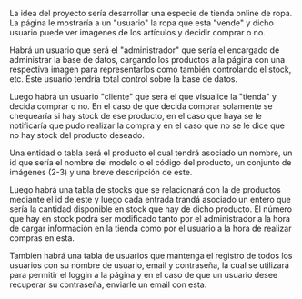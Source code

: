 La idea del proyecto sería desarrollar una especie de tienda online de ropa. La página le mostraría a un "usuario" la ropa que esta "vende" y dicho usuario puede ver imagenes de los artículos y decidir comprar o no.

Habrá un usuario que será el "administrador" que sería el encargado de administrar la base de datos, cargando los productos a la página con una respectiva imagen para representarlos como también controlando el stock, etc. Este usuario tendría total control sobre la base de datos.

Luego habrá un usuario "cliente" que será el que visualice la "tienda" y decida comprar o no. En el caso de que decida comprar solamente se chequearía si hay stock de ese producto, en el caso que haya se le notificaría que pudo realizar la compra y en el caso que no se le dice que no hay stock del producto deseado.

Una entidad o tabla será el producto el cual tendrá asociado un nombre, un id que sería el nombre del modelo o el código del producto, un conjunto de imágenes (2-3) y una breve descripción de este.

Luego habrá una tabla de stocks que se relacionará con la de productos mediante el id de este y luego cada entrada trandá asociado un entero que sería la cantidad disponible en stock que hay de dicho producto. El número que hay en stock podrá ser modificado tanto por el administrador a la hora de cargar información en la tienda como por el usuario a la hora de realizar compras en esta.

También habrá una tabla de usuarios que mantenga el registro de todos los usuarios con su nombre de usuario, email y contraseña, la cual se utilizará para permitir el loggin a la página y en el caso de que un usuario desee recuperar su contraseña, enviarle un email con esta.
